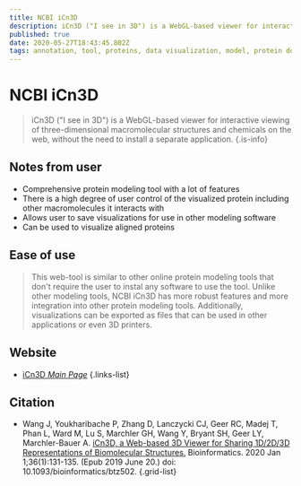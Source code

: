 ```yaml
---
title: NCBI iCn3D
description: iCn3D ("I see in 3D") is a WebGL-based viewer for interactive viewing of three-dimensional macromolecular structures and chemicals on the web, without the need to install a separate application.
published: true
date: 2020-05-27T18:43:45.802Z
tags: annotation, tool, proteins, data visualization, model, protein domain, modeling
---
```


# NCBI iCn3D

> iCn3D ("I see in 3D") is a WebGL-based viewer for interactive viewing of three-dimensional macromolecular structures and chemicals on the web, without the need to install a separate application.
{.is-info}

## Notes from user
- Comprehensive protein modeling tool with a lot of features
- There is a high degree of user control of the visualized protein including other macromolecules it interacts with
- Allows user to save visualizations for use in other modeling software
- Can be used to visualize aligned proteins

## Ease of use
> This web-tool is similar to other online protein modeling tools that don't require the user to instal any software to use the tool. Unlike other modeling tools, NCBI iCn3D has more robust features and more integration into other protein modeling tools. Additionally, visualizations can be exported as files that can be used in other applications or even 3D printers.






## Website

- [iCn3D *Main Page*](https://www.ncbi.nlm.nih.gov/Structure/icn3d/full.html)
{.links-list}

## Citation

- Wang J, Youkharibache P, Zhang D, Lanczycki CJ, Geer RC, Madej T, Phan L, Ward M, Lu S, Marchler GH, Wang Y, Bryant SH, Geer LY, Marchler-Bauer A. [iCn3D, a Web-based 3D Viewer for Sharing 1D/2D/3D Representations of Biomolecular Structures.](https://academic.oup.com/bioinformatics/article/36/1/131/5520951) Bioinformatics. 2020 Jan 1;36(1):131-135. (Epub 2019 June 20.) doi: 10.1093/bioinformatics/btz502.
{.grid-list}